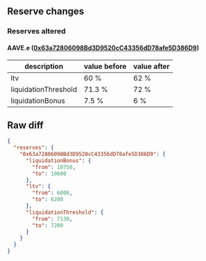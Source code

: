 ## Reserve changes

### Reserves altered

#### AAVE.e ([0x63a72806098Bd3D9520cC43356dD78afe5D386D9](https://snowtrace.io/address/0x63a72806098Bd3D9520cC43356dD78afe5D386D9))

| description | value before | value after |
| --- | --- | --- |
| ltv | 60 % | 62 % |
| liquidationThreshold | 71.3 % | 72 % |
| liquidationBonus | 7.5 % | 6 % |


## Raw diff

```json
{
  "reserves": {
    "0x63a72806098Bd3D9520cC43356dD78afe5D386D9": {
      "liquidationBonus": {
        "from": 10750,
        "to": 10600
      },
      "ltv": {
        "from": 6000,
        "to": 6200
      },
      "liquidationThreshold": {
        "from": 7130,
        "to": 7200
      }
    }
  }
}
```
